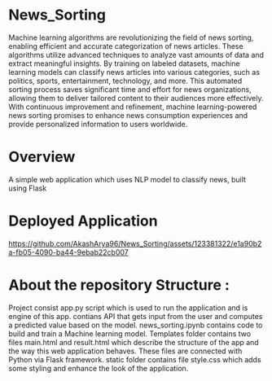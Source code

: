# News_Sorting
Machine learning algorithms are revolutionizing the field of news sorting, enabling efficient and accurate categorization of news articles. These algorithms utilize advanced techniques to analyze vast amounts of data and extract meaningful insights. By training on labeled datasets, machine learning models can classify news articles into various categories, such as politics, sports, entertainment, technology, and more. This automated sorting process saves significant time and effort for news organizations, allowing them to deliver tailored content to their audiences more effectively. With continuous improvement and refinement, machine learning-powered news sorting promises to enhance news consumption experiences and provide personalized information to users worldwide.

# Overview
A simple web application which uses NLP model to classify news, built using Flask 

# Deployed Application


https://github.com/AkashArya96/News_Sorting/assets/123381322/e1a90b2a-fb05-4090-ba44-9ebab22cb007

# About the repository Structure :
Project consist app.py script which is used to run the application and is engine of this app. contians API that gets input from the user and computes a predicted value based on the model.
news_sorting.ipynb contains code to build and train a Machine learning model.
Templates folder contains two files main.html and result.html which describe the structure of the app and the way this web application behaves. These files are connected with Python via Flask framework.
static folder contains file style.css which adds some styling and enhance the look of the application.
